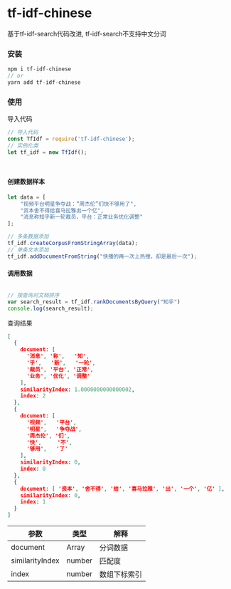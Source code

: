 # tf-idf-chinese

基于tf-idf-search代码改进, tf-idf-search不支持中文分词



### 安装
```javascript
npm i tf-idf-chinese
// or
yarn add tf-idf-chinese
```

### 使用


导入代码
```javascript
// 导入代码
const TfIdf = require('tf-idf-chinese');
// 实例化类
let tf_idf = new TfIdf();




```

#### 创建数据样本

```javascript
let data = [
    "视频平台明星争夺战：“周杰伦”们快不够用了",
    "资本舍不得给喜马拉雅出一个亿",
    "消息称知乎新一轮裁员，平台：正常业务优化调整"
];

// 多条数据添加
tf_idf.createCorpusFromStringArray(data);
// 单条文本添加
tf_idf.addDocumentFromString("快播的再一次上热搜，却是最后一次");

```

#### 调用数据

```javascript

// 按查询对文档排序
var search_result = tf_idf.rankDocumentsByQuery("知乎")
console.log(search_result);
```

查询结果
```json
[
  {
    document: [
      '消息', '称',   '知',
      '乎',   '新',   '一轮',
      '裁员', '平台', '正常',
      '业务', '优化', '调整'
    ],
    similarityIndex: 1.0000000000000002,
    index: 2
  },
  {
    document: [
      '视频',   '平台',
      '明星',   '争夺战',
      '周杰伦', '们',
      '快',     '不',
      '够用',   '了'
    ],
    similarityIndex: 0,
    index: 0
  },
  {
    document: [ '资本', '舍不得', '给', '喜马拉雅', '出', '一个', '亿' ],
    similarityIndex: 0,
    index: 1
  }
]
```

|参数 | 类型 | 解释 |
|---|---|---|
|document | Array | 分词数据 |
|similarityIndex|number | 匹配度 |
|index|number | 数组下标索引 |